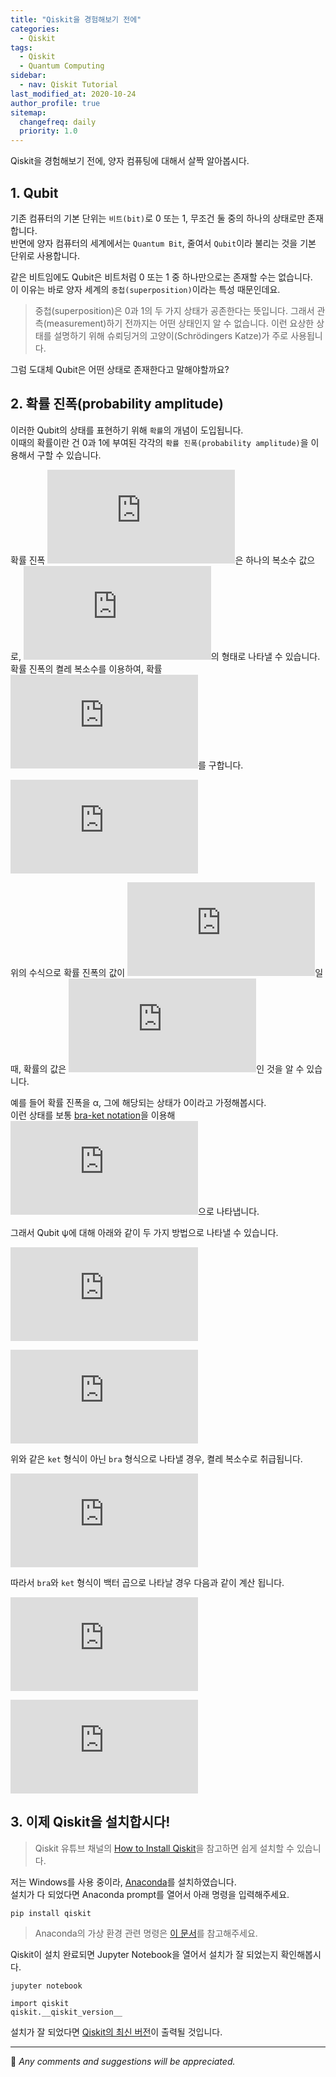 ```yaml
---
title: "Qiskit을 경험해보기 전에"
categories:
  - Qiskit
tags:
  - Qiskit
  - Quantum Computing
sidebar:
  - nav: Qiskit Tutorial
last_modified_at: 2020-10-24
author_profile: true
sitemap:
  changefreq: daily
  priority: 1.0
---
```


Qiskit을 경험해보기 전에, 양자 컴퓨팅에 대해서 살짝 알아봅시다.

## 1. Qubit

기존 컴퓨터의 기본 단위는 `비트(bit)`로 0 또는 1, 무조건 둘 중의 하나의 상태로만 존재합니다.<br/>
반면에 양자 컴퓨터의 세계에서는 `Quantum Bit`, 줄여서 `Qubit`이라 불리는 것을 기본 단위로 사용합니다.<br/>

같은 비트임에도 Qubit은 비트처럼 0 또는 1 중 하나만으로는 존재할 수는 없습니다.<br/>
이 이유는 바로 양자 세계의 `중첩(superposition)`이라는 특성 때문인데요.<br/>

> 중첩(superposition)은 0과 1의 두 가지 상태가 공존한다는 뜻입니다. 그래서 관측(measurement)하기 전까지는 어떤 상태인지 알 수 없습니다.
> 이런 요상한 상태를 설명하기 위해 슈뢰딩거의 고양이(Schrödingers Katze)가 주로 사용됩니다.

그럼 도대체 Qubit은 어떤 상태로 존재한다고 말해야할까요?

## 2. 확률 진폭(probability amplitude)

이러한 Qubit의 상태를 표현하기 위해 `확률`의 개념이 도입됩니다.<br/>
이때의 확률이란 건 0과 1에 부여된 각각의 `확률 진폭(probability amplitude)`을 이용해서 구할 수 있습니다.

확률 진폭 ![r](https://latex.codecogs.com/gif.latex?%5Cfn_jvn%20r)은 하나의 복소수 값으로,
![복소수](https://latex.codecogs.com/gif.latex?%5Cfn_jvn%20r%3Da+bi)의 형태로 나타낼 수 있습니다.<br/>
확률 진폭의 켤레 복소수를 이용하여, 확률 ![p](https://latex.codecogs.com/gif.latex?%5Cfn_jvn%20p)를 구합니다.<br/>

![수식](https://latex.codecogs.com/gif.latex?%5Cfn_jvn%20p%20%3D%20%7C%7Cr%7C%7C%5E2%20%3D%20%28a+bi%29%28a-bi%29%20%3D%20a%5E2+b%5E2)<br/>

위의 수식으로 확률 진폭의 값이 ![확률 진폭](https://latex.codecogs.com/gif.latex?%5Cfn_jvn%20a+bi)일 때,
확률의 값은 ![확률](https://latex.codecogs.com/gif.latex?%5Cfn_jvn%20a%5E2+b%5E2)인 것을 알 수 있습니다.<br/>

예를 들어 확률 진폭을 &alpha;, 그에 해당되는 상태가 0이라고 가정해봅시다.<br/>
이런 상태를 보통 [bra-ket notation](https://en.wikipedia.org/wiki/Bra%E2%80%93ket_notation)을 이용해
![alpha](https://latex.codecogs.com/gif.latex?%5Cfn_jvn%20%5Calpha%7C0%3E)으로 나타냅니다.<br/>

그래서 Qubit &psi;에 대해 아래와 같이 두 가지 방법으로 나타낼 수 있습니다.<br/>

![수식1](https://latex.codecogs.com/gif.latex?%5Cfn_jvn%20%7C%5Cpsi%20%3E%20%3D%20%5Calpha%7C0%3E+%5Cbeta%7C1%3E)<br/>

![수식2](https://latex.codecogs.com/gif.latex?%5Cfn_jvn%20%7C%5Cpsi%20%3E%20%3D%20%5Cbinom%7B%5Calpha%7D%7B%5Cbeta%7D)<br/>

위와 같은 `ket` 형식이 아닌 `bra` 형식으로 나타낼 경우, 켤레 복소수로 취급됩니다.<br/>

![dagger](https://latex.codecogs.com/gif.latex?%5Cfn_jvn%20%3C%5Cpsi%20%7C%20%3D%20%5Cbinom%7B%5Calpha%7D%7B%5Cbeta%7D%5E%5Cdagger%20%3D%20%5Cbegin%7Bpmatrix%7D%20%5Calpha%5E%5Cdagger%20%26%20%5Cbeta%5E%5Cdagger%20%5Cend%7Bpmatrix%7D)<br/>

따라서 `bra`와 `ket` 형식이 백터 곱으로 나타날 경우 다음과 같이 계산 됩니다.<br/>

![bra-ket](https://latex.codecogs.com/gif.latex?%5Cfn_jvn%20%3C%5Cpsi%20%7C%5Ccdot%20%7C%5Cpsi%3E%20%3D%20%3C%5Cpsi%20%7C%5Cpsi%3E%20%3D%20%5Cbegin%7Bpmatrix%7D%20%5Calpha%5E%5Cdagger%20%26%20%5Cbeta%5E%5Cdagger%20%5Cend%7Bpmatrix%7D%5Ccdot%5Cbinom%7B%5Calpha%7D%7B%5Cbeta%7D%20%3D%20%5Calpha%5E%5Cdagger%5Calpha%20+%5Cbeta%5E%5Cdagger%5Cbeta)<br/>

![ket-bra](https://latex.codecogs.com/gif.latex?%5Cfn_jvn%20%7C%5Cpsi%3E%20%5Ccdot%20%3C%5Cpsi%20%7C%3D%20%7C%5Cpsi%3E%20%3C%5Cpsi%7C%20%3D%20%5Cbinom%7B%5Calpha%7D%7B%5Cbeta%7D%20%5Ccdot%20%5Cbegin%7Bpmatrix%7D%20%5Calpha%5E%5Cdagger%20%26%20%5Cbeta%5E%5Cdagger%20%5Cend%7Bpmatrix%7D%20%3D%20%5Cbegin%7Bpmatrix%7D%20%5Calpha%5Calpha%5E%5Cdagger%20%26%20%5Calpha%5Cbeta%5E%5Cdagger%5C%5C%20%5Cbeta%5Calpha%5E%5Cdagger%20%26%20%5Cbeta%5Cbeta%5E%5Cdagger%20%5Cend%7Bpmatrix%7D)<br/>

## 3. 이제 Qiskit을 설치합시다!

> Qiskit 유튜브 채널의 [How to Install Qiskit](https://youtu.be/M4EkW4VwhcI)을 참고하면 쉽게 설치할 수 있습니다.<br/>

저는 Windows를 사용 중이라, [Anaconda](https://www.anaconda.com/products/individual)를 설치하였습니다.<br/>
설치가 다 되었다면 Anaconda prompt를 열어서 아래 명령을 입력해주세요.

```
pip install qiskit
```

> Anaconda의 가상 환경 관련 명령은 [이 문서](https://github.com/tula3and/til/blob/master/Qiskit/Anaconda.md#using-anaconda)를 참고해주세요.

Qiskit이 설치 완료되면 Jupyter Notebook을 열어서 설치가 잘 되었는지 확인해봅시다.

```
jupyter notebook
```

```
import qiskit
qiskit.__qiskit_version__
```

설치가 잘 되었다면 [Qiskit의 최신 버전](https://github.com/Qiskit/qiskit)이 출력될 것입니다.<br/>

---

💬 _Any comments and suggestions will be appreciated._
